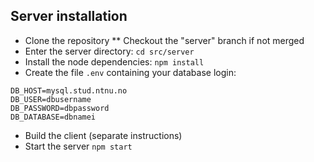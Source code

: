 ## Server installation
* Clone the repository
** Checkout the "server" branch if not merged
* Enter the server directory: `cd src/server`
* Install the node dependencies: `npm install`
* Create the file `.env` containing your database login:
```
DB_HOST=mysql.stud.ntnu.no
DB_USER=dbusername
DB_PASSWORD=dbpassword
DB_DATABASE=dbnamei
```
* Build the client (separate instructions)
* Start the server `npm start`
